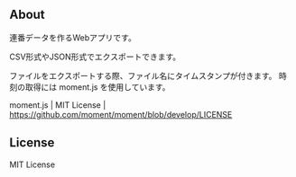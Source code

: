 ## About

連番データを作るWebアプリです。

CSV形式やJSON形式でエクスポートできます。

ファイルをエクスポートする際、ファイル名にタイムスタンプが付きます。
時刻の取得には moment.js を使用しています。

moment.js | MIT License | https://github.com/moment/moment/blob/develop/LICENSE

## License

MIT License
